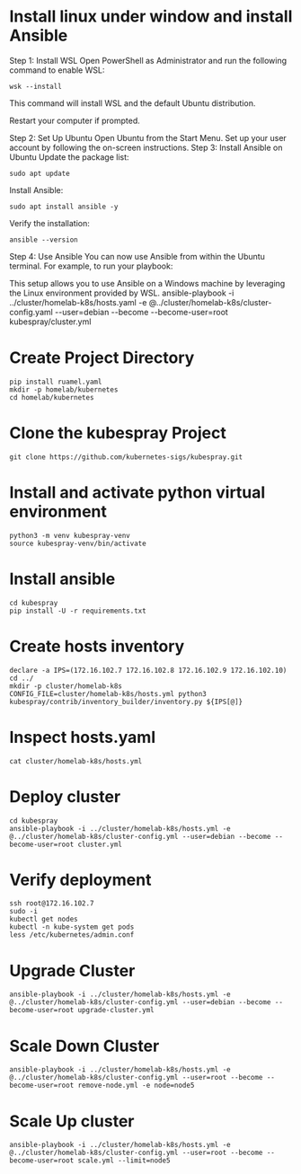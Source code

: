# Install linux under window and install Ansible
Step 1: Install WSL
Open PowerShell as Administrator and run the following command to enable WSL:
```
wsk --install
```
This command will install WSL and the default Ubuntu distribution.

Restart your computer if prompted.

Step 2: Set Up Ubuntu
Open Ubuntu from the Start Menu.
Set up your user account by following the on-screen instructions.
Step 3: Install Ansible on Ubuntu
Update the package list:
```
sudo apt update
```
Install Ansible:
```
sudo apt install ansible -y
```

Verify the installation:
```
ansible --version
```

Step 4: Use Ansible
You can now use Ansible from within the Ubuntu terminal. For example, to run your playbook:

This setup allows you to use Ansible on a Windows machine by leveraging the Linux environment provided by WSL.
ansible-playbook -i ../cluster/homelab-k8s/hosts.yaml -e @../cluster/homelab-k8s/cluster-config.yaml --user=debian --become --become-user=root kubespray/cluster.yml

# Create Project Directory
```
pip install ruamel.yaml
mkdir -p homelab/kubernetes
cd homelab/kubernetes
```


# Clone the kubespray Project
```
git clone https://github.com/kubernetes-sigs/kubespray.git
```


# Install and activate python virtual environment
```
python3 -m venv kubespray-venv
source kubespray-venv/bin/activate
```

# Install ansible 
```
cd kubespray
pip install -U -r requirements.txt
```

# Create hosts inventory
```
declare -a IPS=(172.16.102.7 172.16.102.8 172.16.102.9 172.16.102.10)
cd ../ 
mkdir -p cluster/homelab-k8s
CONFIG_FILE=cluster/homelab-k8s/hosts.yml python3 kubespray/contrib/inventory_builder/inventory.py ${IPS[@]}
```

# Inspect hosts.yaml
```
cat cluster/homelab-k8s/hosts.yml
```

# Deploy cluster
```
cd kubespray
ansible-playbook -i ../cluster/homelab-k8s/hosts.yml -e @../cluster/homelab-k8s/cluster-config.yml --user=debian --become --become-user=root cluster.yml
```

# Verify deployment
```
ssh root@172.16.102.7
sudo -i 
kubectl get nodes
kubectl -n kube-system get pods
less /etc/kubernetes/admin.conf 
```

# Upgrade Cluster
```
ansible-playbook -i ../cluster/homelab-k8s/hosts.yml -e @../cluster/homelab-k8s/cluster-config.yml --user=debian --become --become-user=root upgrade-cluster.yml
```

# Scale Down Cluster
```
ansible-playbook -i ../cluster/homelab-k8s/hosts.yml -e @../cluster/homelab-k8s/cluster-config.yml --user=root --become --become-user=root remove-node.yml -e node=node5
```


# Scale Up cluster
```
ansible-playbook -i ../cluster/homelab-k8s/hosts.yml -e @../cluster/homelab-k8s/cluster-config.yml --user=root --become --become-user=root scale.yml --limit=node5
```
